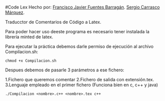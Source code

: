 #Code Lex
Hecho por:
[Francisco Javier Fuentes Barragán](https://github.com/11Afro11).
[Sergio Carrasco Márquez](https://github.com/scmarquez).


Traducctor de Comentarios de Código a Latex.

Para poder hacer uso deeste programa es necesario tener instalada la librería minted de latex.

Para ejecutar la práctica debemos darle permiso de ejecución al archivo Compilacion.sh:

`chmod +x Compilacion.sh`

Despues debemos de pasarle 3 parámetros a ese fichero:

1.Fichero que queremos comentar
2.Fichero de salida con extensión.tex.
3.Lenguaje empleado en el primer fichero (Funciona bien en c, c++ y java)

`./Compilacion <nombre>.c++ <nombre>.tex c++`
